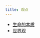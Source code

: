 ```yaml
---
title: 观点
---
```


* [生命的本质](content/the-essence-of-life/readme.md)
* [世界观](./content/world-view.md)